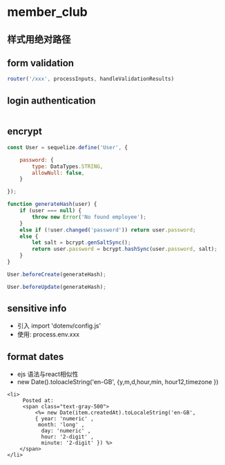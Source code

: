 # member_club
## 样式用绝对路径
## form validation
```js
router('/xxx', processInputs, handleValidationResults)
```
## login authentication
```js

```
## encrypt
```js
const User = sequelize.define('User', {

    password: {
        type: DataTypes.STRING,
        allowNull: false,
    }

});

function generateHash(user) {
    if (user === null) {
        throw new Error('No found employee');
    }
    else if (!user.changed('password')) return user.password;
    else {
        let salt = bcrypt.genSaltSync();
        return user.password = bcrypt.hashSync(user.password, salt);
    }
}

User.beforeCreate(generateHash);

User.beforeUpdate(generateHash);
```
## sensitive info 
- 引入 import 'dotenv/config.js'
- 使用: process.env.xxx

## format dates 
- ejs 语法与react相似性
- new Date().toloacleString('en-GB', {y,m,d,hour,min, hour12,timezone })
```ejs
<li>
     Posted at:
     <span class="text-gray-500">
         <%= new Date(item.createdAt).toLocaleString('en-GB', 
         { year: 'numeric' ,
          month: 'long' ,
           day: 'numeric' , 
           hour: '2-digit' , 
           minute: '2-digit' }) %>
    </span>
</li>
```
